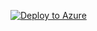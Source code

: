 [![Deploy to Azure](https://aka.ms/deploytoazurebutton)](https://portal.azure.com/#create/Microsoft.Template/uri/https%3A%2F%2Fraw.githubusercontent.com%2Fchboudry%2Fscripties%2Fmaster%2Fjoanav7.json)
